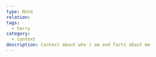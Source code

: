 ```yaml
---
type: Note
relation:
tags:
  - harry
category:
  - context
description: Context about who i am and facts about me
---
```

